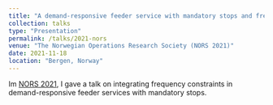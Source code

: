 ```yaml
---
title: "A demand-responsive feeder service with mandatory stops and frequency constraints"
collection: talks
type: "Presentation"
permalink: /talks/2021-nors
venue: "The Norwegian Operations Research Society (NORS 2021)"
date: 2021-11-18
location: "Bergen, Norway"
---
```


Im [NORS 2021](https://www.nors-online.no/annual-conference/), I gave a talk on integrating frequency constraints in demand-responsive feeder services with mandatory stops.
